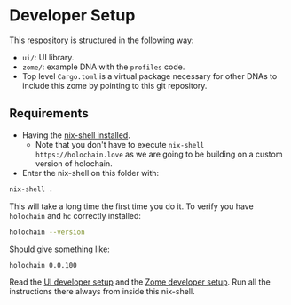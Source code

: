 # Developer Setup

This respository is structured in the following way:

- `ui/`: UI library.
- `zome/`: example DNA with the `profiles` code.
- Top level `Cargo.toml` is a virtual package necessary for other DNAs to include this zome by pointing to this git repository.

## Requirements

- Having the [nix-shell installed](https://developer.holochain.org/docs/install/#install-the-nix-package-manager).
  - Note that you don't have to execute `nix-shell https://holochain.love` as we are going to be building on a custom version of holochain.
- Enter the nix-shell on this folder with:

```bash
nix-shell .
```

This will take a long time the first time you do it. To verify you have `holochain` and `hc` correctly installed: 

```bash
holochain --version
```

Should give something like:

```bash
holochain 0.0.100
```

Read the [UI developer setup](/ui/README.md) and the [Zome developer setup](/zome/README.md). Run all the instructions there always from inside this nix-shell.

